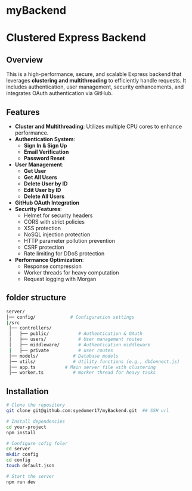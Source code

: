 # myBackend

# Clustered Express Backend

## Overview
This is a high-performance, secure, and scalable Express backend that leverages **clustering and multithreading** to efficiently handle requests. It includes authentication, user management, security enhancements, and integrates OAuth authentication via GitHub.

## Features
- **Cluster and Multithreading**: Utilizes multiple CPU cores to enhance performance.
- **Authentication System**:
  - **Sign In & Sign Up**
  - **Email Verification**
  - **Password Reset**
- **User Management**:
  - **Get User**
  - **Get All Users**
  - **Delete User by ID**
  - **Edit User by ID**
  - **Delete All Users**
- **GitHub OAuth Integration**
- **Security Features**:
  - Helmet for security headers
  - CORS with strict policies
  - XSS protection
  - NoSQL injection protection
  - HTTP parameter pollution prevention
  - CSRF protection
  - Rate limiting for DDoS protection
- **Performance Optimization**:
  - Response compression
  - Worker threads for heavy computation
  - Request logging with Morgan
 
## folder structure
```bash
server/
│── config/             # Configuration settings
|/src
 │── controllers/
 │   ├── public/           # Authentication & OAuth
 │   ├── users/            # User management routes
 │   ├── middleware/       # Authentication middleware
 |   ├── private           # user routes 
 │── models/             # Database models
 │── utils/              # Utility functions (e.g., dbConnect.js)
 │── app.ts           # Main server file with clustering
 │── worker.ts           # Worker thread for heavy tasks

```

## Installation
```bash
# Clone the repository
git clone git@github.com:syedomer17/myBackend.git  ## SSH url 

# Install dependencies
cd your-project
npm install

# Configure cofig foler
cd server
mkdir config
cd config
touch default.json

# Start the server
npm run dev

```

